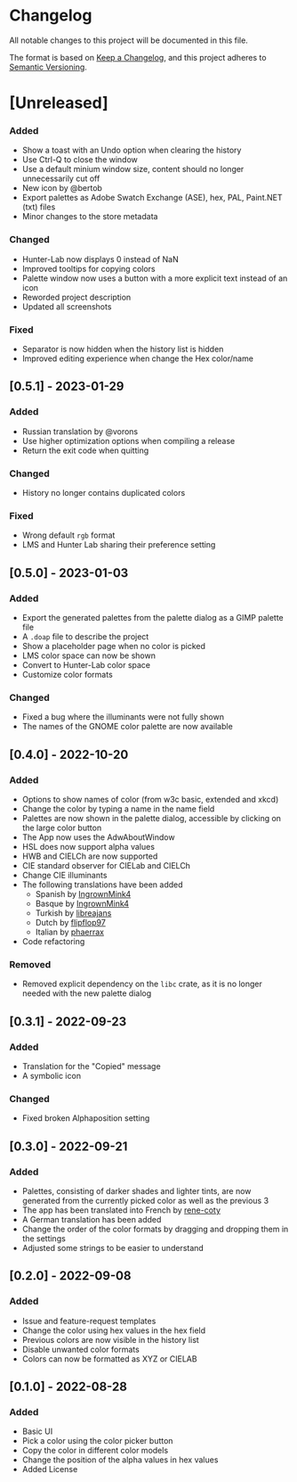 # Changelog

All notable changes to this project will be documented in this file.

The format is based on [Keep a Changelog](https://keepachangelog.com/en/1.0.0/),
and this project adheres to [Semantic Versioning](https://semver.org/spec/v2.0.0.html).

# [Unreleased]

### Added
- Show a toast with an Undo option when clearing the history
- Use Ctrl-Q to close the window
- Use a default minium window size, content should no longer unnecessarily cut off
- New icon by @bertob
- Export palettes as Adobe Swatch Exchange (ASE), hex, PAL, Paint.NET (txt) files
- Minor changes to the store metadata

### Changed
- Hunter-Lab now displays 0 instead of NaN
- Improved tooltips for copying colors
- Palette window now uses a button with a more explicit text instead of an icon
- Reworded project description
- Updated all screenshots

### Fixed
- Separator is now hidden when the history list is hidden
- Improved editing experience when change the Hex color/name

## [0.5.1] - 2023-01-29

### Added 
- Russian translation by @vorons
- Use higher optimization options when compiling a release 
- Return the exit code when quitting

### Changed
- History no longer contains duplicated colors

### Fixed
- Wrong default `rgb` format
- LMS and Hunter Lab sharing their preference setting

## [0.5.0] - 2023-01-03

### Added
- Export the generated palettes from the palette dialog as a GIMP palette file
- A `.doap` file to describe the project 
- Show a placeholder page when no color is picked
- LMS color space can now be shown
- Convert to Hunter-Lab color space
- Customize color formats

### Changed
- Fixed a bug where the illuminants were not fully shown
- The names of the GNOME color palette are now available

## [0.4.0] - 2022-10-20

### Added
- Options to show names of color (from w3c basic, extended and xkcd)
- Change the color by typing a name in the name field
- Palettes are now shown in the palette dialog, accessible by clicking on the large color button
- The App now uses the AdwAboutWindow
- HSL does now support alpha values
- HWB and CIELCh are now supported
- CIE standard observer for CIELab and CIELCh
- Change CIE illuminants
- The following translations have been added
    - Spanish by [IngrownMink4](https://github.com/IngrownMink4)  
    - Basque by [IngrownMink4](https://github.com/IngrownMink4)  
    - Turkish by [libreajans](https://github.com/libreajans)  
    - Dutch by [flipflop97](https://github.com/flipflop97)  
    - Italian by [phaerrax](https://github.com/phaerrax)
- Code refactoring 

### Removed
- Removed explicit dependency on the `libc` crate, as it is no longer needed with the new palette dialog

## [0.3.1] - 2022-09-23

### Added

- Translation for the "Copied" message
- A symbolic icon

### Changed

- Fixed broken Alphaposition setting

## [0.3.0] - 2022-09-21

### Added

- Palettes, consisting of darker shades and lighter tints, are now generated from the currently picked color as well as the previous 3
- The app has been translated into French by [rene-coty](https://github.com/rene-coty)
- A German translation has been added
- Change the order of the color formats by dragging and dropping them in the settings
- Adjusted some strings to be easier to understand

## [0.2.0] - 2022-09-08

### Added

- Issue and feature-request templates
- Change the color using hex values in the hex field
- Previous colors are now visible in the history list
- Disable unwanted color formats
- Colors can now be formatted as XYZ or CIELAB

## [0.1.0] - 2022-08-28

### Added

- Basic UI
- Pick a color using the color picker button
- Copy the color in different color models
- Change the position of the alpha values in hex values
- Added License
